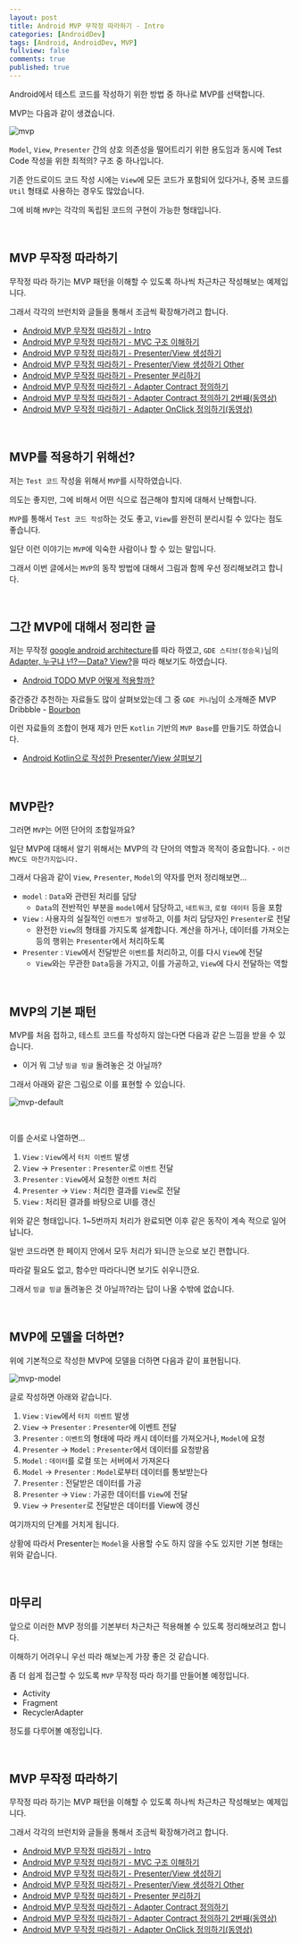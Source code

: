 ```yaml
---
layout: post
title: Android MVP 무작정 따라하기 - Intro
categories: [AndroidDev]
tags: [Android, AndroidDev, MVP]
fullview: false
comments: true
published: true
---
```


Android에서 테스트 코드를 작성하기 위한 방법 중 하나로 MVP를 선택합니다.

MVP는 다음과 같이 생겼습니다.

![mvp]

`Model`, `View`, `Presenter` 간의 상호 의존성을 떨어트리기 위한 용도임과 동시에 Test Code 작성을 위한 최적의? 구조 중 하나입니다.

기존 안드로이드 코드 작성 시에는 `View`에 모든 코드가 포함되어 있다거나, 중복 코드를 `Util` 형태로 사용하는 경우도 많았습니다.

그에 비해 `MVP`는 각각의 독립된 코드의 구현이 가능한 형태입니다.


<br />

## MVP 무작정 따라하기

무작정 따라 하기는 MVP 패턴을 이해할 수 있도록 하나씩 차근차근 작성해보는 예제입니다.

그래서 각각의 브런치와 글들을 통해서 조금씩 확장해가려고 합니다.

- [Android MVP 무작정 따라하기 - Intro](http://thdev.tech/androiddev/2016/10/12/Android-MVP-Intro.html)
- [Android MVP 무작정 따라하기 - MVC 구조 이해하기](http://thdev.tech/androiddev/2016/10/23/Android-MVC-Architecture.html)
- [Android MVP 무작정 따라하기 - Presenter/View 생성하기](http://thdev.tech/androiddev/2016/11/28/Android-MVP-One.html)
- [Android MVP 무작정 따라하기 - Presenter/View 생성하기 Other](http://thdev.tech/androiddev/2016/11/30/Android-MVP-Two.html)
- [Android MVP 무작정 따라하기 - Presenter 분리하기](http://thdev.tech/androiddev/2016/12/23/Android-MVP-Three.html)
- [Android MVP 무작정 따라하기 - Adapter Contract 정의하기](http://thdev.tech/androiddev/2016/12/26/Android-MVP-Four.html)
- [Android MVP 무작정 따라하기 - Adapter Contract 정의하기 2번째(동영상)](http://thdev.tech/androiddev/2016/12/27/Android-MVP-Four-Two.html)
- [Android MVP 무작정 따라하기 - Adapter OnClick 정의하기(동영상)](http://thdev.tech/androiddev/2016/12/29/Android-MVP-Four-Three.html)


<br />

## MVP를 적용하기 위해선?

저는 `Test 코드` 작성을 위해서 `MVP`를 시작하였습니다.

의도는 좋지만, 그에 비해서 어떤 식으로 접근해야 할지에 대해서 난해합니다.

`MVP`를 통해서 `Test 코드 작성`하는 것도 좋고, `View`를 완전히 분리시킬 수 있다는 점도 좋습니다.

일단 이런 이야기는 `MVP`에 익숙한 사람이나 할 수 있는 말입니다.

그래서 이번 글에서는 `MVP`의 동작 방법에 대해서 그림과 함께 우선 정리해보려고 합니다.


<br />

## 그간 MVP에 대해서 정리한 글

저는 무작정 [google android architecture](https://github.com/googlesamples/android-architecture)를 따라 하였고, `GDE 스티브(정승욱)`님의 [Adapter, 누구냐 넌? — Data? View?](https://medium.com/@jsuch2362/adapter-%EB%88%84%EA%B5%AC%EB%83%90-%EB%84%8C-data-view-2db7eff11c20#.klca01cu9)을 따라 해보기도 하였습니다.

- [Android TODO MVP 어떻게 적용할까?](http://thdev.tech/androiddev/2016/06/14/Android-TODO-MVP-Example.html)

중간중간 추천하는 자료들도 많이 살펴보았는데 그 중 `GDE 커니`님이 소개해준 MVP Dribbble - [Bourbon](https://github.com/hitherejoe/Bourbon)

이런 자료들의 조합이 현재 제가 만든 `Kotlin` 기반의 `MVP Base`를 만들기도 하였습니다.

- [Android Kotlin으로 작성한 Presenter/View 살펴보기](http://thdev.tech/androiddev/kotlin/2016/09/22/Android-Base-Presenter_View.html)


<br />

## MVP란?

그러면 `MVP`는 어떤 단어의 조합일까요?

일단 MVP에 대해서 알기 위해서는 MVP의 각 단어의 역할과 목적이 중요합니다. - `이건 MVC도 마찬가지입니다.`

그래서 다음과 같이 `View`, `Presenter`, `Model`의 약자를 먼저 정리해보면...

- `model` : `Data`와 관련된 처리를 담당
  - `Data`의 전반적인 부분을 `model`에서 담당하고, `네트워크`, `로컬 데이터` 등을 포함
- `View` : 사용자의 실질적인 `이벤트가 발생`하고, 이를 처리 담당자인 `Presenter`로 전달
  - 완전한 `View`의 형태를 가지도록 설계합니다. 계산을 하거나, 데이터를 가져오는 등의 행위는 `Presenter`에서 처리하도록
- `Presenter` : `View`에서 전달받은 `이벤트`를 처리하고, 이를 다시 `View`에 전달
  - `View`와는 무관한 `Data`등을 가지고, 이를 가공하고, `View`에 다시 전달하는 역할


<br />

## MVP의 기본 패턴

MVP를 처음 접하고, 테스트 코드를 작성하지 않는다면 다음과 같은 느낌을 받을 수 있습니다.

- 이거 뭐 그냥 `빙글 빙글` 돌려놓은 것 아닐까?

그래서 아래와 같은 그림으로 이를 표현할 수 있습니다.

![mvp-default]

<br />

이를 순서로 나열하면...

1. `View` : `View`에서 `터치 이벤트` 발생
2. `View` -> `Presenter` : `Presenter`로 `이벤트` 전달
3. `Presenter` : `View`에서 요청한 `이벤트` 처리
4. `Presenter` -> `View` : 처리한 결과를 `View`로 전달
5. `View` : 처리된 결과를 바탕으로 UI를 갱신

위와 같은 형태입니다. 1~5번까지 처리가 완료되면 이후 같은 동작이 계속 적으로 일어납니다.

일반 코드라면 한 페이지 안에서 모두 처리가 되니깐 눈으로 보긴 편합니다.

따라갈 필요도 없고, 함수만 따라다니면 보기도 쉬우니깐요.

그래서 `빙글 빙글` 돌려놓은 것 아닐까?라는 답이 나올 수밖에 없습니다.


<br />

## MVP에 모델을 더하면?

위에 기본적으로 작성한 MVP에 모델을 더하면 다음과 같이 표현됩니다.

![mvp-model]

글로 작성하면 아래와 같습니다.

1. `View` : `View`에서 `터치 이벤트` 발생
2. `View` -> `Presenter` : `Presenter`에 이벤트 전달
3. `Presenter` : `이벤트`의 형태에 따라 캐시 데이터를 가져오거나, `Model`에 요청
4. `Presenter` -> `Model` : `Presenter`에서 데이터를 요청받음
5. `Model` : `데이터`를 로컬 또는 서버에서 가져온다
6. `Model` -> `Presenter` : `Model`로부터 데이터를 통보받는다
7. `Presenter` : 전달받은 데이터를 가공
8. `Presenter` -> `View` : 가공한 데이터를 `View`에 전달
9. `View` -> `Presenter`로 전달받은 데이터를 View에 갱신

여기까지의 단계를 거치게 됩니다.

상황에 따라서 Presenter는 `Model`을 사용할 수도 하지 않을 수도 있지만 기본 형태는 위와 같습니다.


<br />

## 마무리

앞으로 이러한 MVP 정의를 기본부터 차근차근 적용해볼 수 있도록 정리해보려고 합니다.

이해하기 어려우니 우선 따라 해보는게 가장 좋은 것 같습니다.

좀 더 쉽게 접근할 수 있도록 `MVP` 무작정 따라 하기를 만들어볼 예정입니다.

- Activity
- Fragment
- RecyclerAdapter

정도를 다루어볼 예정입니다.


<br />

## MVP 무작정 따라하기

무작정 따라 하기는 MVP 패턴을 이해할 수 있도록 하나씩 차근차근 작성해보는 예제입니다.

그래서 각각의 브런치와 글들을 통해서 조금씩 확장해가려고 합니다.

- [Android MVP 무작정 따라하기 - Intro](http://thdev.tech/androiddev/2016/10/12/Android-MVP-Intro.html)
- [Android MVP 무작정 따라하기 - MVC 구조 이해하기](http://thdev.tech/androiddev/2016/10/23/Android-MVC-Architecture.html)
- [Android MVP 무작정 따라하기 - Presenter/View 생성하기](http://thdev.tech/androiddev/2016/11/28/Android-MVP-One.html)
- [Android MVP 무작정 따라하기 - Presenter/View 생성하기 Other](http://thdev.tech/androiddev/2016/11/30/Android-MVP-Two.html)
- [Android MVP 무작정 따라하기 - Presenter 분리하기](http://thdev.tech/androiddev/2016/12/23/Android-MVP-Three.html)
- [Android MVP 무작정 따라하기 - Adapter Contract 정의하기](http://thdev.tech/androiddev/2016/12/26/Android-MVP-Four.html)
- [Android MVP 무작정 따라하기 - Adapter Contract 정의하기 2번째(동영상)](http://thdev.tech/androiddev/2016/12/27/Android-MVP-Four-Two.html)
- [Android MVP 무작정 따라하기 - Adapter OnClick 정의하기(동영상)](http://thdev.tech/androiddev/2016/12/29/Android-MVP-Four-Three.html)


[mvp]: /images/2016/2016-05-03-MediaProjection-MVP-Pattern/MVP.png

[mvp-default]: /images/2016/2016-10-12-Android-MVP-Intro/mvp-default.png
[mvp-model]: /images/2016/2016-10-12-Android-MVP-Intro/mvp-model.png
